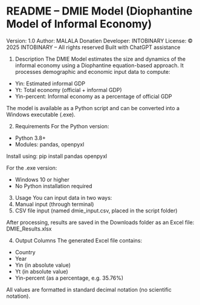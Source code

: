 # README – DMIE Model (Diophantine Model of Informal Economy)

Version: 1.0
Author: MALALA Donatien
Developer: INTOBINARY
License: © 2025 INTOBINARY – All rights reserved
Built with ChatGPT assistance

1. Description
The DMIE Model estimates the size and dynamics of the informal economy using a Diophantine equation-based approach. It processes demographic and economic input data to compute:

- Yin: Estimated informal GDP
- Yt: Total economy (official + informal GDP)
- Yin-percent: Informal economy as a percentage of official GDP

The model is available as a Python script and can be converted into a Windows executable (.exe).

2. Requirements
For the Python version:
- Python 3.8+
- Modules: pandas, openpyxl

Install using:
pip install pandas openpyxl

For the .exe version:
- Windows 10 or higher
- No Python installation required

3. Usage
You can input data in two ways:
1. Manual input (through terminal)
2. CSV file input (named dmie_input.csv, placed in the script folder)

After processing, results are saved in the Downloads folder as an Excel file:
DMIE_Results.xlsx

4. Output Columns
The generated Excel file contains:
- Country
- Year
- Yin (in absolute value)
- Yt (in absolute value)
- Yin-percent (as a percentage, e.g. 35.76%)

All values are formatted in standard decimal notation (no scientific notation).
